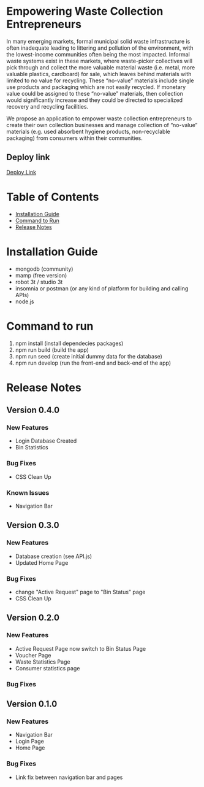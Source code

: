 # Empowering Waste Collection Entrepreneurs

In many emerging markets, formal municipal solid waste infrastructure is often inadequate leading to littering and pollution of the environment, with the lowest-income communities often being the most impacted. Informal waste systems exist in these markets, where waste-picker collectives will pick through and collect the more valuable material waste (i.e. metal, more valuable plastics, cardboard) for sale, which leaves behind materials with limited to no value for recycling. These “no-value” materials include single use products and packaging which are not easily recycled. If monetary value could be assigned to these “no-value” materials, then collection would significantly increase and they could be directed to specialized recovery and recycling facilities.

We propose an application to empower waste collection entrepreneurs to create their own collection businesses and manage collection of “no-value” materials (e.g. used absorbent hygiene products, non-recyclable packaging) from consumers within their communities.

## Deploy link

[Deploy Link](https://tuanle99.github.io/ewce/)

# Table of Contents

- [Installation Guide](#installation-guide)
- [Command to Run](#command-to-run)
- [Release Notes](#release-notes)

# Installation Guide

- mongodb (community)
- mamp (free version)
- robot 3t / studio 3t
- insomnia or postman (or any kind of platform for building and calling APIs)
- node.js

# Command to run

1. npm install (install dependecies packages)
2. npm run build (build the app)
3. npm run seed (create initial dummy data for the database)
4. npm run develop (run the front-end and back-end of the app)

# Release Notes

## Version 0.4.0

### New Features

- Login Database Created
- Bin Statistics

### Bug Fixes

- CSS Clean Up

### Known Issues

- Navigation Bar

## Version 0.3.0

### New Features

- Database creation (see API.js)
- Updated Home Page

### Bug Fixes

- change "Active Request" page to "Bin Status" page
- CSS Clean Up

## Version 0.2.0

### New Features

- Active Request Page now switch to Bin Status Page
- Voucher Page
- Waste Statistics Page
- Consumer statistics page

### Bug Fixes

## Version 0.1.0

### New Features

- Navigation Bar
- Login Page
- Home Page

### Bug Fixes

- Link fix between navigation bar and pages
